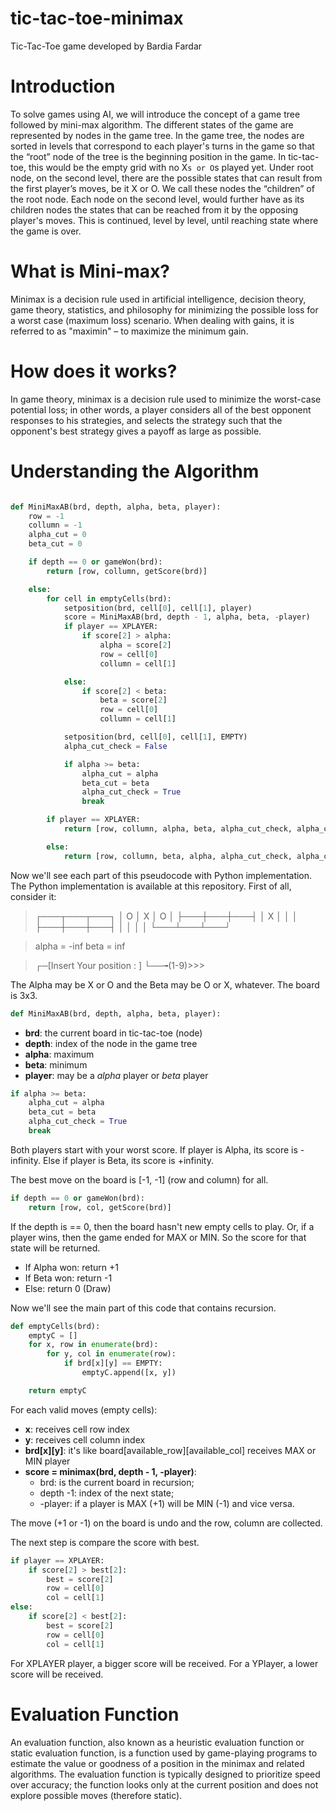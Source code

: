 # tic-tac-toe-minimax
 Tic-Tac-Toe game developed by Bardia Fardar

# Introduction
To solve games using AI, we will introduce the concept of a game tree followed by mini-max algorithm. The different states of the game are represented by nodes in the game tree.
In the game tree, the nodes are sorted in levels that correspond to each player's turns in the game so that the “root” node of the tree  is the beginning position in the game. In tic-tac-toe, this would be the empty grid with no X`s or O`s played yet. Under root node, on the second level, there are the possible states that can result from the first player’s moves, be it X or O. We call these nodes the “children” of the root node. Each node on the second level, would further have as its children nodes the states that can be reached from it by the opposing player's moves. This is continued, level by level, until reaching state where the game is over.

# What is Mini-max?
Minimax is a decision rule used in artificial intelligence, decision theory, game theory, statistics, and philosophy for minimizing the possible loss for a worst case (maximum loss) scenario. When dealing with gains, it is referred to as "maximin" – to maximize the minimum gain.

# How does it works?
In game theory, minimax is a decision rule used to minimize the worst-case potential loss; in other words, a player considers all of the best opponent responses to his strategies, and selects the strategy such that the opponent's best strategy gives a payoff as large as possible.


# Understanding the Algorithm

```python

def MiniMaxAB(brd, depth, alpha, beta, player):
    row = -1
    collumn = -1
    alpha_cut = 0
    beta_cut = 0

    if depth == 0 or gameWon(brd):
        return [row, collumn, getScore(brd)]

    else:
        for cell in emptyCells(brd):
            setposition(brd, cell[0], cell[1], player)
            score = MiniMaxAB(brd, depth - 1, alpha, beta, -player)
            if player == XPLAYER:
                if score[2] > alpha:
                    alpha = score[2]
                    row = cell[0]
                    collumn = cell[1]

            else:
                if score[2] < beta:
                    beta = score[2]
                    row = cell[0]
                    collumn = cell[1]

            setposition(brd, cell[0], cell[1], EMPTY)
            alpha_cut_check = False

            if alpha >= beta:
                alpha_cut = alpha
                beta_cut = beta
                alpha_cut_check = True
                break

        if player == XPLAYER:
            return [row, collumn, alpha, beta, alpha_cut_check, alpha_cut, beta_cut]

        else:
            return [row, collumn, beta, alpha, alpha_cut_check, alpha_cut, beta_cut]

```

Now we'll see each part of this pseudocode with Python implementation. The Python implementation is available at this repository. First of all, consider it:
> ┌───┬───┬───┐
> │ O │ X │ O │
> ├───┼───┼───┤
> │ X │   │   │
> ├───┼───┼───┤
> │   │   │   │
> └───┴───┴───┘

> alpha = -inf
> beta = inf

>  ┌─[Insert Your position : ]
   └──╼(1-9)>>>

The Alpha may be X or O and the Beta may be O or X, whatever. The board is 3x3.

```python
def MiniMaxAB(brd, depth, alpha, beta, player):
```
* **brd**: the current board in tic-tac-toe (node)
* **depth**: index of the node in the game tree
* **alpha**: maximum
* **beta**: minimum
* **player**: may be a *alpha* player or *beta* player

```python
if alpha >= beta:
    alpha_cut = alpha
    beta_cut = beta
    alpha_cut_check = True
    break
```

Both players start with your worst score. If player is Alpha, its score is -infinity. Else if player is Beta, its score is +infinity. 

The best move on the board is [-1, -1] (row and column) for all.

```python
if depth == 0 or gameWon(brd):
    return [row, col, getScore(brd)]
```

If the depth is == 0, then the board hasn't new empty cells to play. Or, if a player wins, then the game ended for MAX or MIN. So the score for that state will be returned.

* If Alpha won: return +1
* If Beta won: return -1
* Else: return 0 (Draw)

Now we'll see the main part of this code that contains recursion.

```python
def emptyCells(brd):
    emptyC = []
    for x, row in enumerate(brd):
        for y, col in enumerate(row):
            if brd[x][y] == EMPTY:
                emptyC.append([x, y])

    return emptyC
```

For each valid moves (empty cells):
* **x**: receives cell row index
* **y**: receives cell column index
* **brd[x][y]**: it's like board[available_row][available_col] receives MAX or MIN player
* **score = minimax(brd, depth - 1, -player)**:
  * brd: is the current board in recursion;
  * depth -1: index of the next state;
  * -player: if a player is MAX (+1) will be MIN (-1) and vice versa.

The move (+1 or -1) on the board is undo and the row, column are collected.

The next step is compare the score with best.

```python
if player == XPLAYER:
	if score[2] > best[2]:
		best = score[2]
        row = cell[0]
        col = cell[1]
else:
	if score[2] < best[2]:
		best = score[2]
        row = cell[0]
        col = cell[1]
```

For XPLAYER player, a bigger score will be received. For a YPlayer, a lower score will be received.

# Evaluation Function

An evaluation function, also known as a heuristic evaluation function or static evaluation function, is a function used by game-playing programs to estimate the value or goodness of a position in the minimax and related algorithms. The evaluation function is typically designed to prioritize speed over accuracy; the function looks only at the current position and does not explore possible moves (therefore static).

